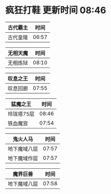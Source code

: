 # 疯狂打鞋 更新时间 08:46

| 古代霸主   | 时间    |
|--------|-------|
| 古代皇陵 | 06:57 |

| 无相天魔   | 时间    |
|--------|-------|
| 无相炼狱 | 08:10 |

| 叹息之王   | 时间    |
|--------|-------|
| 叹息回廊 | 07:55 |

| 猛魔之王   | 时间    |
|--------|-------|
| 玲珑塔75层 | 08:46 |
| 铁血魔宫 | 07:54 |

| 鬼火人马   | 时间    |
|--------|-------|
| 地下魔域八层 | 07:57 |
| 地下魔域作层 | 07:57 |

| 魔界巨兽   | 时间    |
|--------|-------|
| 地下魔域八层 | 07:58 |